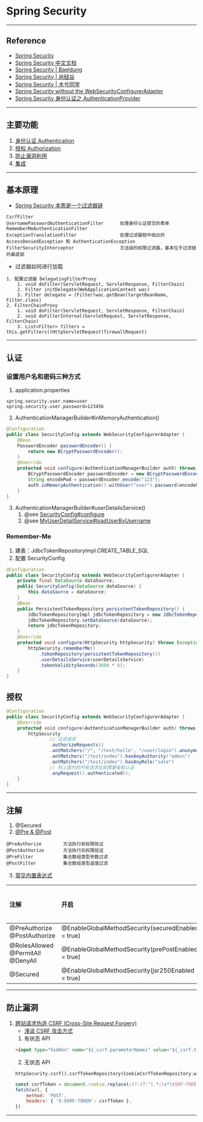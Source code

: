 # Spring Security

---
## Reference
- [Spring Security](https://docs.spring.io/spring-security/reference/index.html)
- [Spring Security 中文文档](https://www.chendalei.com/spring-security-Reference/spring-security-Reference-5.2.0.RELEASE-zh.html)
- [Spring Security | Baeldung](https://www.baeldung.com/category/spring/spring-security/)
- [Spring Security | 尚硅谷](https://www.bilibili.com/video/BV15a411A7kP?p=1)
- [Spring Security | 木兮同学](https://blog.csdn.net/qq_36221788/category_11009647.html)
- [Spring Security without the WebSecurityConfigurerAdapter](https://spring.io/blog/2022/02/21/spring-security-without-the-websecurityconfigureradapter)
- [Spring Security 身份认证之 AuthenticationProvider](https://blog.csdn.net/qq_43753724/article/details/122979973)
---
## 主要功能
1. [身份认证 Authentication](https://docs.spring.io/spring-security/reference/servlet/authentication/index.html)
2. [授权 Authorization](https://docs.spring.io/spring-security/reference/servlet/authorization/index.html)
3. [防止漏洞利用](https://docs.spring.io/spring-security/reference/servlet/exploits/index.html)
4. [集成](https://docs.spring.io/spring-security/reference/servlet/integrations/index.html)
---
## 基本原理
- [Spring Security 本质是一个过滤器链](https://docs.spring.io/spring-security/reference/servlet/configuration/xml-namespace.html#ns-custom-filters)
```
CsrfFilter
UsernamePasswordAuthenticationFilter      处理身份认证提交的表单
RememberMeAuthenticationFilter
ExceptionTranslationFilter                处理过滤器链中抛出的 AccessDeniedException 和 AuthenticationException
FilterSecurityInterceptor                 方法级的权限过滤器，基本位于过滤链的最底部
```
- 过滤器如何进行加载
```
1. 配置过滤器 DelegatingFilterProxy
    1. void doFilter(ServletRequest, ServletResponse, FilterChain)
    2. Filter initDelegate(WebApplicationContext wac)
    3. Filter delegate = (Filter)wac.getBean(targetBeanName, Filter.class)
2. FilterChainProxy
    1. void doFilter(ServletRequest, ServletResponse, FilterChain)
    2. void doFilterInternal(ServletRequest, ServletResponse, FilterChain)
    3. List<Filter> filters = this.getFilters((HttpServletRequest)firewallRequest)
`````
---
## 认证
### 设置用户名和密码三种方式
1. application.properties
```properties
spring.security.user.name=user
spring.security.user.password=123456
```
2. AuthenticationManagerBuilder#inMemoryAuthentication()
```java
@Configuration
public class SecurityConfig extends WebSecurityConfigurerAdapter {
    @Bean
    PasswordEncoder passwordEncoder() {
        return new BCryptPasswordEncoder();
    }
    @Override
    protected void configure(AuthenticationManagerBuilder auth) throws Exception {
        BCryptPasswordEncoder passwordEncoder = new BCryptPasswordEncoder();
        String encodePwd = passwordEncoder.encode("123");
        auth.inMemoryAuthentication().withUser("user").password(encodePwd).roles("admin");
    }
}
```
3. AuthenticationManagerBuilder#userDetailsService()
    1. @see [SecurityConfig#configure](spring-security-session/src/main/java/com/ljh/config/SecurityConfig.java)
    2. @see [MyUserDetailService#loadUserByUsername](spring-security-session/src/main/java/com/ljh/service/MyUserDetailService.java)
### Remember-Me
1. 建表：JdbcTokenRepositoryImpl.CREATE_TABLE_SQL
2. 配置 SecurityConfig
```java
@Configuration
public class SecurityConfig extends WebSecurityConfigurerAdapter {
    private final DataSource dataSource;
    public SecurityConfig(DataSource dataSource) {
        this.dataSource = dataSource;
    }
    @Bean
    public PersistentTokenRepository persistentTokenRepository() {
        JdbcTokenRepositoryImpl jdbcTokenRepository = new JdbcTokenRepositoryImpl();
        jdbcTokenRepository.setDataSource(dataSource);
        return jdbcTokenRepository;
    }
    @Override
    protected void configure(HttpSecurity httpSecurity) throws Exception {
        httpSecurity.rememberMe()
            .tokenRepository(persistentTokenRepository())
            .userDetailsService(userDetailsService)
            .tokenValiditySeconds(3600 * 6);
    }
}
```
## 授权
```java
@Configuration
public class SecurityConfig extends WebSecurityConfigurerAdapter {
    @Override
    protected void configure(AuthenticationManagerBuilder auth) throws Exception {
        httpSecurity
                // 过滤请求
                .authorizeRequests()
                .antMatchers("/", "/test/hello", "/user/login").anonymous()
                .antMatchers("/test/index").hasAnyAuthority("admin")
                .antMatchers("/test/index").hasAnyRole("sale")
                // 除上面外的所有请求全部需要鉴权认证
                .anyRequest().authenticated();
    }
}
```
---
## 注解
1. @Secured
2. [@Pre & @Post](https://docs.spring.io/spring-security/reference/servlet/authorization/expression-based.html#el-pre-post-annotations)
```
@PreAuthorize        方法执行前权限验证
@PostAuthorize       方法执行后权限验证
@PreFilter           集合数组类型参数过滤
@PostFilter          集合数组类型返值过滤
```
3. [常见内置表达式](https://docs.spring.io/spring-security/reference/servlet/authorization/expression-based.html#el-common-built-in)

| 注解                                        | 开启                                                 | JSR标准 | 允许SpEL表达式 |
|:------------------------------------------|:---------------------------------------------------|:------|:----------|
| @PreAuthorize<br/>@PostAuthorize          | @EnableGlobalMethodSecurity(securedEnabled = true) | No    | Yes       |
| @RolesAllowed<br/>@PermitAll<br/>@DenyAll | @EnableGlobalMethodSecurity(prePostEnabled = true) | Yes   | No        |
| @Secured                                  | @EnableGlobalMethodSecurity(jsr250Enabled = true)  | No    | No        |
---
## 防止漏洞
1. [跨站请求伪造 CSRF (Cross-Site Request Forgery)](https://www.bilibili.com/video/BV15a411A7kP?p=19)
    - [浅谈 CSRF 攻击方式](https://www.cnblogs.com/hyddd/archive/2009/04/09/1432744.html)
    1. 有状态 API
    ```html
    <input type="hidden" name="${_csrf.parameterName}" value="${_csrf.token}"/>
    ```
    2. 无状态 API 
    ```
    httpSecurity.csrf().csrfTokenRepository(CookieCsrfTokenRepository.withHttpOnlyFalse());
    ```
    ```javascript
    const csrfToken = document.cookie.replace(/(?:(?:^|.*;\s*)XSRF-TOKEN\s*\=\s*([^;]*).*$)|^.*$/, '$1');
    fetch(url, {
        method: 'POST',
        headers: { 'X-XSRF-TOKEN': csrfToken },
    })
    ```
---
